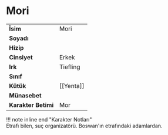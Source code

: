 # Mori   
|  |  |  
|---|---|  
| **İsim** | Mori |  
| **Soyadı** |  |  
| **Hizip** |  |  
| **Cinsiyet** | Erkek |  
| **Irk** | Tiefling |  
| **Sınıf** |  |  
| **Kütük** | [[Yenta]] |  
| **Münasebet** |  |  
| **Karakter Betimi** | Mor |  
  
  
!!! note inline end "Karakter Notları"  
	Etrafı bilen, suç organizatörü. Boswan'ın etrafındaki adamlardan.  
	  
	  
	